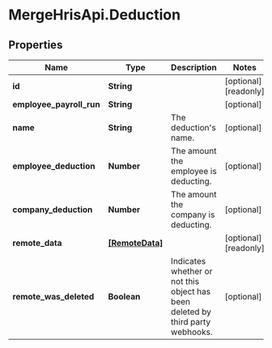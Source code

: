 # MergeHrisApi.Deduction

## Properties

Name | Type | Description | Notes
------------ | ------------- | ------------- | -------------
**id** | **String** |  | [optional] [readonly] 
**employee_payroll_run** | **String** |  | [optional] 
**name** | **String** | The deduction&#39;s name. | [optional] 
**employee_deduction** | **Number** | The amount the employee is deducting. | [optional] 
**company_deduction** | **Number** | The amount the company is deducting. | [optional] 
**remote_data** | [**[RemoteData]**](RemoteData.md) |  | [optional] [readonly] 
**remote_was_deleted** | **Boolean** | Indicates whether or not this object has been deleted by third party webhooks. | [optional] 


